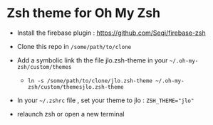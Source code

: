 
# Zsh theme for Oh My Zsh

- Install the firebase plugin : https://github.com/Seqi/firebase-zsh

- Clone this repo in `/some/path/to/clone`

- Add a symbolic link th the file jlo.zsh-theme in your `~/.oh-my-zsh/custom/themes`

   - `ln -s /some/path/to/clone/jlo.zsh-theme ~/.oh-my-zsh/custom/themesjlo.zsh-theme`
   
- In your `~/.zshrc` file , set your theme to jlo   : `ZSH_THEME="jlo"`

- relaunch zsh or open a new terminal